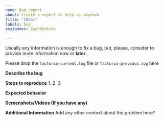 ```yaml
---
name: Bug report
about: Create a report to help us improve
title: "[BUG]"
labels: bug
assignees: ZwerOxotnik

---
```


Usually any information is enough to fix a bug, but, please, consider to provide more information now or **later**.

Please drop the `factorio-current.log` file or `factorio-previous.log` here

**Describe the bug**


**Steps to reproduce**
1.
2.
3.

**Expected behavior**


**Screenshots/Videos (If you have any)**



**Additional Information**
Add any other context about the problem here?
